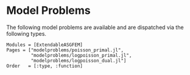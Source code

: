 # Model Problems

The following model problems are available and are
dispatched via the following types.

```@autodocs
Modules = [ExtendableASGFEM]
Pages = ["modelproblems/poisson_primal.jl",
         "modelproblems/logpoisson_primal.jl",
         "modelproblems/logpoisson_dual.jl"]
Order   = [:type, :function]
```
